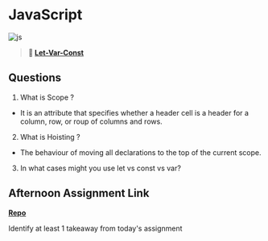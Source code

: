 # JavaScript

![js](https://bcw.blob.core.windows.net/public/img/courses/js.gif)

> **📖 [Let-Var-Const](https://codeworksacademy.com/fs-student-guide/resources/wk2/01-Let-Var-Const)**

## Questions

1. What is Scope ?

 - It is an attribute that specifies whether a header cell is a header for a column, row, or roup of columns and rows.

2. What is Hoisting ?

- The behaviour of moving all declarations to the top of the current scope.

3. In what cases might you use let vs const vs var?



## Afternoon Assignment Link

**[Repo](https://github.com/Thomas-Daily/<ASSIGNMENT_REPO>)**

Identify at least 1 takeaway from today's assignment
